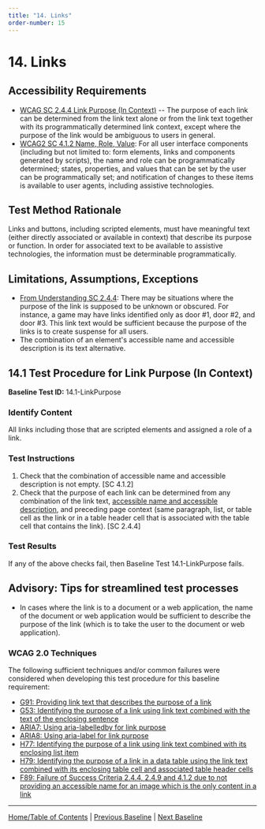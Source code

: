 ```yaml
---
title: "14. Links"
order-number: 15
---
```

# 14. Links

Accessibility Requirements
--------------------------
-   [WCAG SC 2.4.4 Link Purpose (In Context)](https://www.w3.org/TR/UNDERSTANDING-WCAG20/navigation-mechanisms-refs.html) -- The purpose of each link can be determined from the link text alone or from the link text together with its programmatically determined link context, except where the purpose of the link would be ambiguous to users in general.
-   [WCAG2 SC 4.1.2 Name, Role, Value](https://www.w3.org/TR/UNDERSTANDING-WCAG20/ensure-compat-rsv.html): For all user interface components (including but not limited to: form elements, links and components generated by scripts), the name and role can be programmatically determined; states, properties, and values that can be set by the user can be programmatically set; and notification of changes to these items is available to user agents, including assistive technologies.

Test Method Rationale
---------------------
Links and buttons, including scripted elements, must have meaningful text (either directly associated or available in context) that describe its purpose or function. In order for associated text to be available to assistive technologies, the information must be determinable programmatically.

Limitations, Assumptions, Exceptions
------------------------------------
-   [From Understanding SC 2.4.4](https://www.w3.org/TR/UNDERSTANDING-WCAG20/navigation-mechanisms-refs.html): There may be situations where the purpose of the link is supposed to be unknown or obscured. For instance, a game may have links identified only as door \#1, door \#2, and door \#3. This link text would be sufficient because the purpose of the links is to create suspense for all users.
-   The combination of an element's accessible name and accessible description is its text alternative.

14.1 Test Procedure for Link Purpose (In Context)
-----------------------------------------------------
**Baseline Test ID:** 14.1-LinkPurpose
### Identify Content
<p id="1IC">All links including those that are scripted elements and assigned a role of a link.</p>

### Test Instructions
<ol id="1TI">
    <li id="1TI-1">Check that the combination of accessible name and accessible description is not empty. [SC 4.1.2]</li>
    <li id="1TI-2">Check that the purpose of each link can be determined from any combination of the link text, <a href="https://www.w3.org/TR/html-aam-1.0/#accessible-name-and-description-computation" target="_blank" rel="noopener">accessible name and accessible description</a>, and preceding page context (same paragraph, list, or table cell as the link or in a table header cell that is associated with the table cell that contains the link). [SC 2.4.4]</li>
</ol>

### Test Results
<p id="1TR">If any of the above checks fail, then Baseline Test 14.1-LinkPurpose fails.</p>

Advisory: Tips for streamlined test processes
---------------------------------------------
-   In cases where the link is to a document or a web application, the name of the document or web application would be sufficient to describe the purpose of the link (which is to take the user to the document or web application).

### WCAG 2.0 Techniques
The following sufficient techniques and/or common failures were considered when developing this test procedure for this baseline requirement:
-   [G91: Providing link text that describes the purpose of a link](https://www.w3.org/TR/WCAG20-TECHS/G91.html)
-   [G53: Identifying the purpose of a link using link text combined with the text of the enclosing sentence](https://www.w3.org/TR/WCAG20-TECHS/G53.html)
-   [ARIA7: Using aria-labelledby for link purpose](https://www.w3.org/TR/WCAG20-TECHS/ARIA7.html)
-   [ARIA8: Using aria-label for link purpose](https://www.w3.org/TR/WCAG20-TECHS/ARIA8.html)
-   [H77: Identifying the purpose of a link using link text combined with its enclosing list item](https://www.w3.org/TR/WCAG20-TECHS/H77.html)
-   [H79: Identifying the purpose of a link in a data table using the link text combined with its enclosing table cell and associated table header cells](https://www.w3.org/TR/WCAG20-TECHS/H79.html)
-   [F89: Failure of Success Criteria 2.4.4, 2.4.9 and 4.1.2 due to not providing an accessible name for an image which is the only content in a link](http://www.w3.org/TR/2016/NOTE-WCAG20-TECHS-20161007/F89)

----------------------------------------
[Home/Table of Contents](index.md) | [Previous Baseline](13Structure.md) | [Next Baseline](15Language.md)
